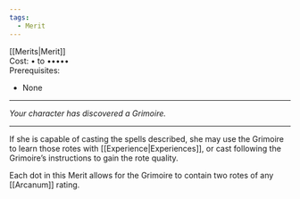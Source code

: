 ```yaml
---
tags:
  - Merit
---
```


[[Merits|Merit]]\
Cost: • to •••••\
Prerequisites:
- None

---

_Your character has discovered a Grimoire._

---

If she is capable of casting the spells described, she may use the Grimoire to learn those rotes with [[Experience|Experiences]], or cast following the Grimoire’s instructions to gain the rote quality.

Each dot in this Merit allows for the Grimoire to contain two rotes of any [[Arcanum]] rating.